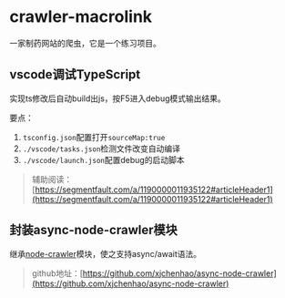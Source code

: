 # crawler-macrolink
一家制药网站的爬虫，它是一个练习项目。


## vscode调试TypeScript
实现ts修改后自动build出js，按F5进入debug模式输出结果。

要点：
1. `tsconfig.json`配置打开`sourceMap:true`
2. `./vscode/tasks.json`检测文件改变自动编译
3. `./vscode/launch.json`配置debug的启动脚本

> 辅助阅读：[https://segmentfault.com/a/1190000011935122#articleHeader1](https://segmentfault.com/a/1190000011935122#articleHeader1)

## 封装async-node-crawler模块
继承[node-crawler](https://github.com/bda-research/node-crawler)模块，使之支持async/await语法。

> github地址：[https://github.com/xjchenhao/async-node-crawler](https://github.com/xjchenhao/async-node-crawler)